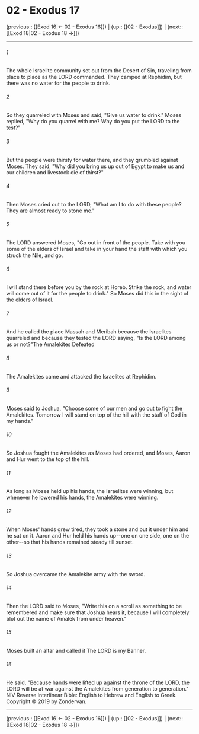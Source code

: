 # 02 - Exodus 17

(previous:: [[Exod 16|← 02 - Exodus 16]]) | (up:: [[02 - Exodus]]) | (next:: [[Exod 18|02 - Exodus 18 →]])

***


###### 1 
The whole Israelite community set out from the Desert of Sin, traveling from place to place as the LORD commanded. They camped at Rephidim, but there was no water for the people to drink. 

###### 2 
So they quarreled with Moses and said, "Give us water to drink." Moses replied, "Why do you quarrel with me? Why do you put the LORD to the test?" 

###### 3 
But the people were thirsty for water there, and they grumbled against Moses. They said, "Why did you bring us up out of Egypt to make us and our children and livestock die of thirst?" 

###### 4 
Then Moses cried out to the LORD, "What am I to do with these people? They are almost ready to stone me." 

###### 5 
The LORD answered Moses, "Go out in front of the people. Take with you some of the elders of Israel and take in your hand the staff with which you struck the Nile, and go. 

###### 6 
I will stand there before you by the rock at Horeb. Strike the rock, and water will come out of it for the people to drink." So Moses did this in the sight of the elders of Israel. 

###### 7 
And he called the place Massah and Meribah because the Israelites quarreled and because they tested the LORD saying, "Is the LORD among us or not?"The Amalekites Defeated 

###### 8 
The Amalekites came and attacked the Israelites at Rephidim. 

###### 9 
Moses said to Joshua, "Choose some of our men and go out to fight the Amalekites. Tomorrow I will stand on top of the hill with the staff of God in my hands." 

###### 10 
So Joshua fought the Amalekites as Moses had ordered, and Moses, Aaron and Hur went to the top of the hill. 

###### 11 
As long as Moses held up his hands, the Israelites were winning, but whenever he lowered his hands, the Amalekites were winning. 

###### 12 
When Moses' hands grew tired, they took a stone and put it under him and he sat on it. Aaron and Hur held his hands up--one on one side, one on the other--so that his hands remained steady till sunset. 

###### 13 
So Joshua overcame the Amalekite army with the sword. 

###### 14 
Then the LORD said to Moses, "Write this on a scroll as something to be remembered and make sure that Joshua hears it, because I will completely blot out the name of Amalek from under heaven." 

###### 15 
Moses built an altar and called it The LORD is my Banner. 

###### 16 
He said, "Because hands were lifted up against the throne of the LORD, the LORD will be at war against the Amalekites from generation to generation." NIV Reverse Interlinear Bible: English to Hebrew and English to Greek. Copyright © 2019 by Zondervan.

***

(previous:: [[Exod 16|← 02 - Exodus 16]]) | (up:: [[02 - Exodus]]) | (next:: [[Exod 18|02 - Exodus 18 →]])
